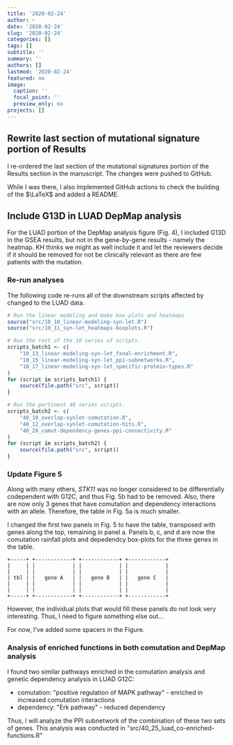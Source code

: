 ```yaml
---
title: '2020-02-24'
author: ~
date: '2020-02-24'
slug: '2020-02-24'
categories: []
tags: []
subtitle: ''
summary: ''
authors: []
lastmod: '2020-02-24'
featured: no
image:
  caption: ''
  focal_point: ''
  preview_only: no
projects: []
---
```


## Rewrite last section of mutational signature portion of Results

I re-ordered the last section of the mutational signatures portion of the Results section in the manuscript.
The changes were pushed to GitHub.

While I was there, I also implemented GitHub actions to check the building of the $\LaTeX$ and added a README.

## Include G13D in LUAD DepMap analysis

For the LUAD portion of the DepMap analysis figure (Fig. 4), I included G13D in the GSEA results, but not in the gene-by-gene results - namely the heatmap.
KH thinks we might as well include it and let the reviewers decide if it should be removed for not be clinically relevant as there are few patients with the mutation.

### Re-run analyses

The following code re-runs all of the downstream scripts affected by changed to the LUAD data.

```r
# Run the linear modeling and make box-plots and heatmaps
source("src/10_10_linear-modeling-syn-let.R")
source("src/10_11_syn-let_heatmaps-boxplots.R")

# Run the rest of the 10 series of scripts.
scripts_batch1 <- c(
    "10_13_linear-modeling-syn-let_fxnal-enrichment.R",
    "10_15_linear-modeling-syn-let_ppi-subnetworks.R",
    "10_17_linear-modeling-syn-let_specific-protein-types.R"
)
for (script in scripts_batch1) {
    source(file.path("src", script))
}

# Run the pertinent 40 series scripts.
scripts_batch2 <- c(
    "40_10_overlap-synlet-comutation.R",
    "40_12_overlap-synlet-comutation-hits.R",
    "40_20_comut-dependency-genes-ppi-connectivity.R"
)
for (script in scripts_batch2) {
    source(file.path("src", script))
}
```

### Update Figure 5

Along with many others, *STK11* was no longer considered to be differentially codependent with G12C, and thus Fig. 5b had to be removed.
Also, there are now only 3 genes that have comutation and dependency interactions with an allele.
Therefore, the table in Fig. 5a is much smaller.

I changed the first two panels in Fig. 5 to have the table, transposed with genes along the top, remaining in panel a.
Panels b, c, and d are now the comutation rainfall plots and depedendcy box-plots for the three genes in the table.

```
+-----+ +------------+ +------------+ +------------+
|     | |            | |            | |            |
|     | |            | |            | |            |
| tbl | |   gene A   | |   gene B   | |   gene C   |
|     | |            | |            | |            |
|     | |            | |            | |            |
+-----+ +------------+ +------------+ +------------+
```

However, the individual plots that would fill these panels do not look very interesting.
Thus, I need to figure something else out...

For now, I've added some spacers in the Figure.

### Analysis of enriched functions in both comutation and DepMap analysis

I found two similar pathways enriched in the comutation analysis and genetic dependency analysis in LUAD G12C:

* comutation: "positive regulation of MAPK pathway" - enriched in increased comutation interactions
* dependency: "Erk pathway" - reduced dependency

Thus, I will analyze the PPI subnetwork of the combination of these two sets of genes.
This analysis was conducted in "src/40_25_luad_co-enriched-functions.R"
